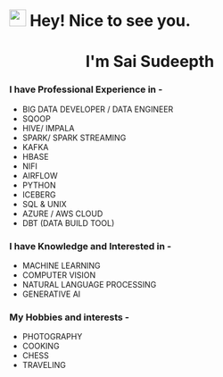 <h1><img src="https://emojis.slackmojis.com/emojis/images/1531849430/4246/blob-sunglasses.gif?1531849430" width="30"/> Hey! Nice to see you.</h1>
<h1 align="center">I'm Sai Sudeepth</h1>

### I have Professional Experience in -

* BIG DATA DEVELOPER / DATA ENGINEER
* SQOOP
* HIVE/ IMPALA
* SPARK/ SPARK STREAMING
* KAFKA
* HBASE
* NIFI
* AIRFLOW
* PYTHON
* ICEBERG
* SQL & UNIX
* AZURE / AWS CLOUD
* DBT (DATA BUILD TOOL)


### I have Knowledge and Interested in -

* MACHINE LEARNING
* COMPUTER VISION
* NATURAL LANGUAGE PROCESSING
* GENERATIVE AI


### My Hobbies and interests -

* PHOTOGRAPHY
* COOKING
* CHESS
* TRAVELING
